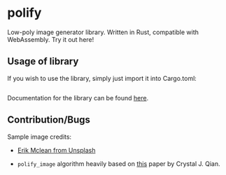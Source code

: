 # polify

Low-poly image generator library. Written in Rust, compatible with WebAssembly. Try it out here!

## Usage of library

If you wish to use the library, simply just import it into Cargo.toml:

```toml
```

Documentation for the library can be found [here]().

## Contribution/Bugs

Sample image credits:

- [Erik Mclean from Unsplash](https://unsplash.com/photos/0P3M35GDyk8)

- `polify_image` algorithm heavily based on [this](https://cjqian.github.io/docs/tri_iw_paper.pdf) paper by Crystal J. Qian.
